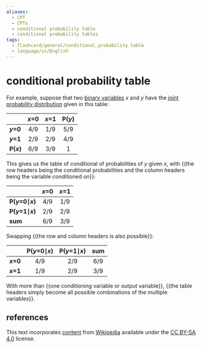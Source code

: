 ```yaml
---
aliases:
  - CPT
  - CPTs
  - conditional probability table
  - conditional probability tables
tags:
  - flashcard/general/conditional_probability_table
  - language/in/English
---
```


# conditional probability table

For example, suppose that two [binary variables](binary%20data.md#binary%20variable) _x_ and _y_ have the [joint probability distribution](joint%20probability%20distribution.md) given in this table:

|            | ___x_=0__ | ___x_=1__ | __P(_y_)__ |
| ---------- |:---------:|:---------:|:----------:|
| ___y_=0__  | 4/9       | 1/9       | 5/9        |
| ___y_=1__  | 2/9       | 2/9       | 4/9        |
| __P(_x_)__ | 6/9       | 3/9       | 1          |

This gives us the table of conditional of probabilities of _y_ given _x_, with {{the row headers being the conditional probabilities and the column headers being the variable conditioned on}}: <!--SR:!2024-07-12,17,250-->

|                      | ___x_=0__ | ___x_=1__ |
| -------------------- |:---------:|:---------:|
| __P(_y_=0&mid;_x_)__ | 4/9       | 1/9       |
| __P(_y_=1&mid;_x_)__ | 2/9       | 2/9       |
| __sum__              | 6/9       | 3/9       |

Swapping {{the row and column headers is also possible}}: <!--SR:!2024-08-26,55,310-->

|           | __P(_y_=0&mid;_x_)__ | __P(_y_=1&mid;_x_)__ | __sum__ |
| --------- |:--------------------:|:--------------------:|:-------:|
| ___x_=0__ | 4/9                  | 2/9                  | 6/9     |
| ___x_=1__ | 1/9                  | 2/9                  | 3/9     |

With more than {{one conditioning variable or output variable}}, {{the table headers simply become all possible combinations of the multiple variables}}. <!--SR:!2024-07-29,32,290!2024-07-05,17,290-->

## references

This text incorporates [content](https://en.wikipedia.org/wiki/conditional_probability_table) from [Wikipedia](Wikipedia.md) available under the [CC BY-SA 4.0](https://creativecommons.org/licenses/by-sa/4.0/) license.
